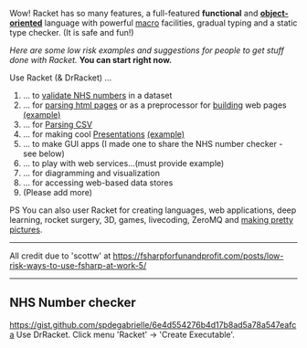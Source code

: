 Wow! Racket has so many features, a full-featured **functional** and **[object-oriented](http://www.ccs.neu.edu/home/matthias/Thoughts/Programming_with_Class_in_Racket.html)** language with powerful [macro](http://www.greghendershott.com/fear-of-macros/) facilities, gradual typing and a static type checker. (It is safe and fun!)

_Here are some low risk examples and suggestions for people to get stuff done with Racket._
**You can start right now.**

Use Racket (& DrRacket) ...
 1.  ... to [validate NHS numbers](https://github.com/spdegabrielle/check-nhs-number) in a dataset
 1.  ... for [parsing html pages](http://www.neilvandyke.org/racket/html-parsing/) or as a preprocessor for [building](http://docs.racket-lang.org/scribble-pp/html.html) web pages [(example)](https://github.com/nuprl/gtp/tree/gh-pages)
 1.  ... for [Parsing CSV](http://www.neilvandyke.org/racket/csv-reading/)
 1.  ... for making cool [Presentations](http://docs.racket-lang.org/slideshow/index.html) [(example)](https://github.com/rfindler/icfp-2014-contracts-talk/tree/master)
 1.  ... to make GUI apps (I made one to share the NHS number checker - see below)
 1.  ... to play with web services...(must provide example)
 1.  ... for diagramming and visualization
 1.  ... for accessing web-based data stores 
 1.  (Please add more)


PS You can also user Racket for creating languages, web applications, deep learning, rocket surgery, 3D, games, livecoding, ZeroMQ and [making pretty pictures](https://github.com/rodrigosetti/stamps).

***

All credit due to 'scottw' at https://fsharpforfunandprofit.com/posts/low-risk-ways-to-use-fsharp-at-work-5/

***
## NHS Number checker
https://gist.github.com/spdegabrielle/6e4d554276b4d17b8ad5a78a547eafca 
Use DrRacket. Click menu 'Racket' -> 'Create Executable'.




